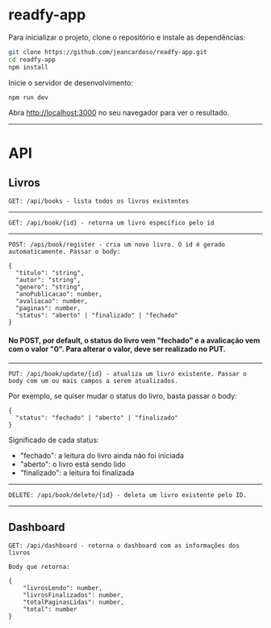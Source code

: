 # readfy-app

Para inicializar o projeto, clone o repositório e instale as dependências:

```bash
git clone https://github.com/jeancardoso/readfy-app.git
cd readfy-app
npm install
```

Inicie o servidor de desenvolvimento:

```bash
npm run dev
```

Abra [http://localhost:3000](http://localhost:3000) no seu navegador para ver o resultado.


---

# API

## Livros

```GET: /api/books - lista todos os livros existentes```

---

```GET: /api/book/{id} - retorna um livro específico pelo id```

--- 

```POST: /api/book/register - cria um novo livro. O id é gerado automaticamente. Passar o body: ```

```
{
  "titulo": "string",
  "autor": "string",
  "genero": "string",
  "anoPublicacao": number,
  "avaliacao": number,
  "paginas": number,
  "status": "aberto" | "finalizado" | "fechado"
}
```
#### No POST, por default, o status do livro vem "fechado" e a avalicação vem com o valor "0". Para alterar o valor, deve ser realizado no PUT.

--- 

```PUT: /api/book/update/{id} - atualiza um livro existente. Passar o body com um ou mais campos a serem atualizados.```

Por exemplo, se quiser mudar o status do livro, basta passar o body:
```
{
  "status": "fechado" | "aberto" | "finalizado"
}
```

Significado de cada status:
- "fechado": a leitura do livro ainda não foi iniciada
- "aberto": o livro está sendo lido
- "finalizado": a leitura foi finalizada

---
```DELETE: /api/book/delete/{id} - deleta um livro existente pelo ID.```

----
## Dashboard

```GET: /api/dashboard - retorna o dashboard com as informações dos livros```

```
Body que retorna: 

{
    "livrosLendo": number,
    "livrosFinalizados": number,
    "totalPaginasLidas": number,
    "total": number
}
```